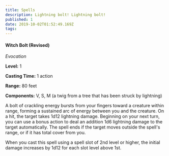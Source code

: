 ```yaml
---
title: Spells
description: Lightning bolt! Lightning bolt!
published: 1
date: 2019-10-02T01:52:49.169Z
tags: 
---
```


#### Witch Bolt (Revised)
*Evocation*

**Level:** 1

**Casting Time:** 1 action

**Range:** 80 feet

**Components:** V, S, M (a twig from a tree that has been struck by lightning)

A bolt of crackling energy bursts from your fingers toward a creature within range, forming a sustained arc of energy between you and the creature. On a hit, the target takes 1d12 lightning damage. Beginning on your next turn, you can use a bonus action to deal an addition 1d6 lightning damage to the target automatically. The spell ends if the target moves outside the spell's range, or if it has total cover from you.

When you cast this spell using a spell slot of 2nd level or higher, the initial damage increases by 1d12 for each slot level above 1st.